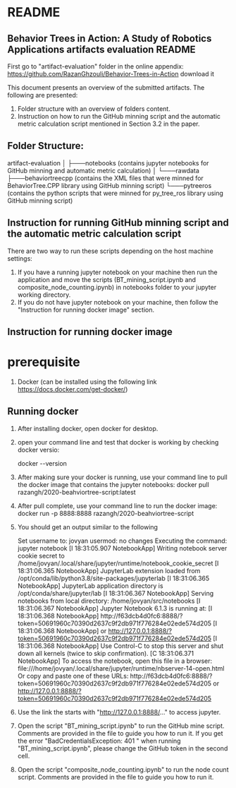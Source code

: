# README #


## Behavior Trees in Action: A Study of Robotics Applications artifacts evaluation README ##
First go to "artifact-evaluation" folder in the online appendix: https://github.com/RazanGhzouli/Behavior-Trees-in-Action 
download it

This document presents an overview of the submitted artifacts. 
The following are presented:

1. Folder structure with an overview of folders content. 
2. Instruction on how to run the GitHub minning script and the automatic metric calculation script mentioned in Section 3.2 in the paper.

## Folder Structure: ##
artifact-evaluation
│
├───notebooks (contains jupyter notebooks for GitHub minning and automatic metric calculation)
│ 
└───rawdata	 
	├───behaviortreecpp (contains the XML files that were minned for BehaviorTree.CPP library using GitHub minning script)
	└───pytreeros (contains the python scripts that were minned for py_tree_ros library using GitHub minning script)

## Instruction for running GitHub minning script and the automatic metric calculation script
There are two way to run these scripts depending on the host machine settings:
1. If you have a running jupyter notebook on your machine then run the application and move the scripts (BT_mining_script.ipynb and composite_node_counting.ipynb) in notebooks folder to your jupyter working directory.	
2. If you do not have jupyter notebook on your machine, then follow the "Instruction for running docker image" section.
 
## Instruction for running docker image ##

# prerequisite #

1. Docker (can be installed using the following link https://docs.docker.com/get-docker/)

## Running docker ##
1. After installing docker, open docker for desktop.
2. open your command line and test that docker is working by checking docker versio:

	docker --version

3. After making sure your docker is running, use your command line to pull the docker image that contains the jupyter notebooks:
	docker pull razangh/2020-beahviortree-script:latest

4. After pull complete, use your command line to run the docker image: 
	docker run -p 8888:8888	 razangh/2020-beahviortree-script
	
5. You should get an output similar to the following

	Set username to: jovyan
	usermod: no changes
	Executing the command: jupyter notebook
	[I 18:31:05.907 NotebookApp] Writing notebook server cookie secret to /home/jovyan/.local/share/jupyter/runtime/notebook_cookie_secret
	[I 18:31:06.365 NotebookApp] JupyterLab extension loaded from /opt/conda/lib/python3.8/site-packages/jupyterlab
	[I 18:31:06.365 NotebookApp] JupyterLab application directory is /opt/conda/share/jupyter/lab
	[I 18:31:06.367 NotebookApp] Serving notebooks from local directory: /home/jovyan/src/notebooks
	[I 18:31:06.367 NotebookApp] Jupyter Notebook 6.1.3 is running at:
	[I 18:31:06.368 NotebookApp] http://f63dcb4d0fc6:8888/?token=50691960c70390d2637c9f2db971f776284e02ede574d205
	[I 18:31:06.368 NotebookApp]  or http://127.0.0.1:8888/?token=50691960c70390d2637c9f2db971f776284e02ede574d205
	[I 18:31:06.368 NotebookApp] Use Control-C to stop this server and shut down all kernels (twice to skip confirmation).
	[C 18:31:06.371 NotebookApp]
	To access the notebook, open this file in a browser:
			file:///home/jovyan/.local/share/jupyter/runtime/nbserver-14-open.html
		Or copy and paste one of these URLs:
			http://f63dcb4d0fc6:8888/?token=50691960c70390d2637c9f2db971f776284e02ede574d205
		or http://127.0.0.1:8888/?token=50691960c70390d2637c9f2db971f776284e02ede574d205
		
6. Use the link the starts with "http://127.0.0.1:8888/..." to access jupyter.

7. Open the script "BT_mining_script.ipynb" to run the GitHub mine script. Comments are provided in the file to guide you how to run it.
If you get the error "BadCredentialsException: 401 " when running "BT_mining_script.ipynb", please change the GitHub token in the second cell.
8. Open the script "composite_node_counting.ipynb" to run the node count script. Comments are provided in the file to guide you how to run it.
